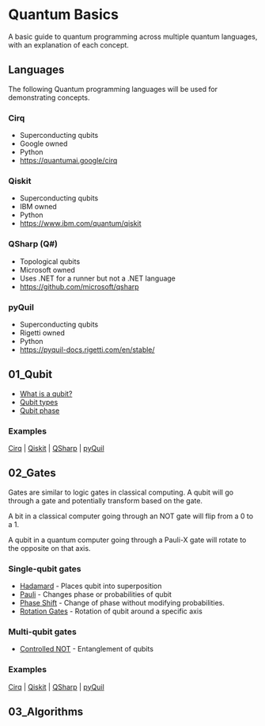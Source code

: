 # Quantum Basics

A basic guide to quantum programming across multiple quantum languages, with an explanation of each concept. 

## Languages

The following Quantum programming languages will be used for demonstrating concepts.

### Cirq
- Superconducting qubits
- Google owned
- Python
- https://quantumai.google/cirq

### Qiskit
- Superconducting qubits
- IBM owned
- Python
- https://www.ibm.com/quantum/qiskit

### QSharp (Q#)
- Topological qubits
- Microsoft owned
- Uses .NET for a runner but not a .NET language
- https://github.com/microsoft/qsharp

### pyQuil
- Superconducting qubits
- Rigetti owned
- Python
- https://pyquil-docs.rigetti.com/en/stable/


## 01_Qubit

- [What is a qubit?](01_Qubit/what_is_qubit.md)
- [Qubit types](01_Qubit/qubit_types.md)
- [Qubit phase](01_Qubit/qubit_phase.md)

### Examples
[Cirq](00_Code/cirq/qubit.py) | [Qiskit](00_Code/qiskit/qubit.py) | [QSharp](00_Code/qsharp/qubit.qs) | [pyQuil](00_Code/pyquil/qubit.py)

## 02_Gates

Gates are similar to logic gates in classical computing. A qubit will go through a gate and potentially transform based on the gate.

A bit in a classical computer going through an NOT gate will flip from a 0 to a 1.

A qubit in a quantum computer going through a Pauli-X gate will rotate to the opposite on that axis.

### Single-qubit gates

- [Hadamard](02_Gates/hadamard.md) - Places qubit into superposition
- [Pauli](02_Gates/pauli.md) - Changes phase or probabilities of qubit
- [Phase Shift](02_Gates/phase_shift.md) - Change of phase without modifying probabilities.
- [Rotation Gates](02_Gates/rotation.md) - Rotation of qubit around a specific axis

### Multi-qubit gates

- [Controlled NOT](02_Gates/controlled_not.md) - Entanglement of qubits

### Examples
[Cirq](00_Code/cirq/gates.py) | [Qiskit](00_Code/qiskit/gates.py) | [QSharp](00_Code/qsharp/gates.qs) | [pyQuil](00_Code/pyquil/gates.py)


## 03_Algorithms



